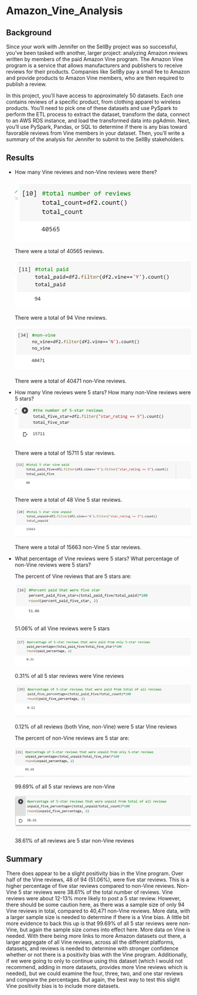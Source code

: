 # Amazon_Vine_Analysis

## Background

Since your work with Jennifer on the SellBy project was so successful, you’ve been tasked with another, larger project: analyzing Amazon reviews written by members of the paid Amazon Vine program. The Amazon Vine program is a service that allows manufacturers and publishers to receive reviews for their products. Companies like SellBy pay a small fee to Amazon and provide products to Amazon Vine members, who are then required to publish a review.

In this project, you’ll have access to approximately 50 datasets. Each one contains reviews of a specific product, from clothing apparel to wireless products. You’ll need to pick one of these datasets and use PySpark to perform the ETL process to extract the dataset, transform the data, connect to an AWS RDS instance, and load the transformed data into pgAdmin. Next, you’ll use PySpark, Pandas, or SQL to determine if there is any bias toward favorable reviews from Vine members in your dataset. Then, you’ll write a summary of the analysis for Jennifer to submit to the SellBy stakeholders.

## Results

- How many Vine reviews and non-Vine reviews were there?

  ![](https://github.com/labinskin/Amazon_Vine_Analysis/blob/main/Resources/total_reviews.png)

  There were a total of 40565 reviews.

  ![](https://github.com/labinskin/Amazon_Vine_Analysis/blob/main/Resources/total_paid_reviews.png)

  There were a total of 94 Vine reviews.

  ![](https://github.com/labinskin/Amazon_Vine_Analysis/blob/main/Resources/total_non_paid.png)

  There were a total of 40471 non-Vine reviews.

- How many Vine reviews were 5 stars? How many non-Vine reviews were 5 stars?
![](https://github.com/labinskin/Amazon_Vine_Analysis/blob/main/Resources/total_five_reviews.png)

  There were a total of 15711 5 star reviews.

  ![](https://github.com/labinskin/Amazon_Vine_Analysis/blob/main/Resources/total_paid_five_reviews.png)

  There were a total of 48 Vine 5 star reviews.

  ![](https://github.com/labinskin/Amazon_Vine_Analysis/blob/main/Resources/total_five_unpaid.png)

  There were a total of 15663 non-Vine 5 star reviews.

- What percentage of Vine reviews were 5 stars? What percentage of non-Vine reviews were 5 stars?

  The percent of Vine reviews that are 5 stars are:

  ![](https://github.com/labinskin/Amazon_Vine_Analysis/blob/main/Resources/percent_paid_five.png)

  51.06% of all Vine reviews were 5 stars

  ![](https://github.com/labinskin/Amazon_Vine_Analysis/blob/main/Resources/percent_five_paid.png)

  0.31% of all 5 star reviews were Vine reviews

  ![](https://github.com/labinskin/Amazon_Vine_Analysis/blob/main/Resources/percent_five_paid_total_reviews.png)

  0.12% of all reviews (both Vine, non-Vine) were 5 star Vine reviews

  
  The percent of non-Vine reviews are 5 star are:

  ![](https://github.com/labinskin/Amazon_Vine_Analysis/blob/main/Resources/percent_unpaid_five.png)

  99.69% of all 5 star reviews are non-Vine

  ![](https://github.com/labinskin/Amazon_Vine_Analysis/blob/main/Resources/percent_unpaid_five_total.png)

  38.61% of all reviews are 5 star non-Vine reviews

## Summary

There does appear to be a slight positivity bias in the Vine program. Over half of the Vine reviews, 48 of 94 (51.06%), were five star reviews. This is a higher percentage of five star reviews compared to non-Vine reviews. Non-Vine 5 star reviews were 38.61% of the total number of reviews. Vine reviews were about 12-13% more likely to post a 5 star review. However, there should be some caution here, as there was a sample size of only 94 Vine reviews in total, compared to 40,471 non-Vine reviews. More data, with a larger sample size is needed to determine if there is a Vine bias. A little bit more evidence to back this up is that 99.69% of all 5 star reviews were non-Vine, but again the sample size comes into effect here. More data on Vine is needed. With there being more links to more Amazon datasets out there, a larger aggregate of all Vine reviews, across all the different platforms, datasets, and reviews is needed to determine with stronger confidence whether or not there is a positivity bias with the Vine program. Additionally, if we were going to only to continue using this dataset (which I would not recommend, adding in more datasets, provides more Vine reviews which is needed), but we could examine the four, three, two, and one star reviews and compare the percentages. But again, the best way to test this slight Vine positivity bias is to include more datasets.
